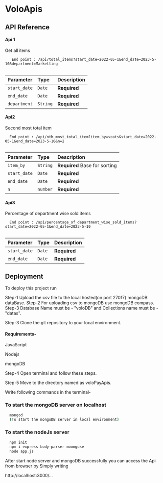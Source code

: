 
# VoloApis




## API Reference

#### Api 1 
Get all items

```http
   End point : /api/total_items?start_date=2022-05-1&end_date=2023-5-10&department=Marketting
  
```

| Parameter | Type     | Description                |
| :-------- | :------- | :------------------------- |
| `start_date` | `Date` | **Required** |
| `end_date` | `Date` | **Required** |
| `department` | `String` | **Required** |

#### Api2

Second most total item

```http
  End point : /api/nth_most_total_item?item_by=seats&start_date=2022-05-1&end_date=2023-5-10&n=2
  
```

| Parameter | Type     | Description                |
| :-------- | :------- | :------------------------- |
| `item_by` | `String` | **Required** Base for sorting |
| `start_date` | `Date` | **Required** |
| `end_date` | `Date` | **Required** |
| `n` | `number` | **Required** |


#### Api3
Percentage of department wise sold items

```http
  End point : /api/percentage_of_department_wise_sold_items?start_date=2022-05-1&end_date=2023-5-10
  
```

| Parameter | Type     | Description                |
| :-------- | :------- | :------------------------- |
| `start_date` | `Date` | **Required** |
| `end_date` | `Date` | **Required** |





## Deployment

To deploy this project run

Step-1 Upload the csv file to the local hosted(on port 27017) mongoDB dataBase.
Step-2 For uploading csv to mongoDB use mongoDB compass.
Step-3 Database Name must be - "voloDB" and Collections name must be - "datas".

Step-3 Clone the git repository to your local environment.

#### Requirements-

JavaScript

Nodejs

mongoDB

Step-4 Open terminal and follow these steps.

Step-5 Move to the directory named as voloPayApis.

Write following commands in the terminal-


### To  start the mongoDB server on localhost

```bash
  mongod
  (To start the mongoDB server in local environment)
```

### To start the nodeJs server
```bash
  npm init
  npm i express body-parser moongose
  node app.js

```

After start node server and mongoDB successfully you can access the Api from browser by Simply writing

http://localhost:3000/...




